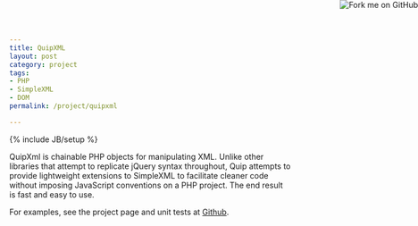 ```yaml
---
title: QuipXML
layout: post
category: project
tags:
- PHP
- SimpleXML
- DOM
permalink: /project/quipxml

---
```

{% include JB/setup %}
<div id="node-334" class="node node-project node-promoted">
  <div class="content clearfix">
    <div class="field field-name-body field-type-text-with-summary field-label-hidden"><div class="field-items"><div class="field-item even"><p>QuipXml is chainable PHP objects for manipulating XML. Unlike other libraries that attempt to replicate jQuery syntax throughout, Quip attempts to provide lightweight extensions to SimpleXML to facilitate cleaner code without imposing JavaScript conventions on a PHP project. The end result is fast and easy to use.</p>
<!--break-->
<p><a href="https://github.com/wittiws/quipxml"><img alt="Fork me on GitHub" src="https://s3.amazonaws.com/github/ribbons/forkme_right_red_aa0000.png" style="position: absolute; top: 0; right: 0; border: 0;" /></a>For examples, see the project page and unit tests at <a href="https://github.com/wittiws/quipxml">Github</a>.</p>
</div></div></div>  </div>
</div>
